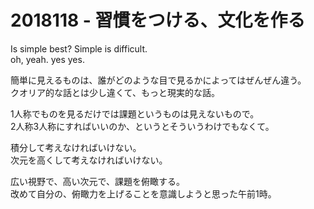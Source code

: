 # 2018118 - 習慣をつける、文化を作る

Is simple best? Simple is difficult.  
oh, yeah. yes yes.  
  
簡単に見えるものは、誰がどのような目で見るかによってはぜんぜん違う。  
クオリア的な話とは少し違くて、もっと現実的な話。  
  
1人称でものを見るだけでは課題というものは見えないもので。  
2人称3人称にすればいいのか、というとそういうわけでもなくて。  
  
積分して考えなければいけない。  
次元を高くして考えなければいけない。  
  
広い視野で、高い次元で、課題を俯瞰する。  
改めて自分の、俯瞰力を上げることを意識しようと思った午前1時。  
